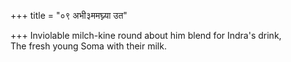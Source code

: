 +++
title = "०९ अभी३ममघ्न्या उत"

+++
Inviolable milch-kine round about him blend for Indra's drink,  
     The fresh young Soma with their milk.